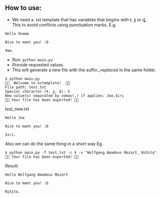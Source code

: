 ## How to use:
- We need a .txt template that has variables that begins with ǂ, ƺ or ȡ.  
This to avoid conflicts using punctuation marks.
E.g.
```
Hello ǂname

Nice to meet you! :D

ǂme.
```
- Run: `python main.py`  
- Provide requested values.  
- This will generate a new file with the suffix *_replaced* in the same folder.  

```
$ python main.py
🚀🚀  Welcome to eztemplate!  🚀🚀
File path: test.txt
Special character (ǂ, ƺ, ȡ): ǂ
New value(s) separated by comas(,) if applies: Joe,Siri
🚀🚀 Your file has been exported! 🚀🚀
```
test_new.txt
```
Hello Joe

Nice to meet you! :D

Siri.
```

Also we can do the same thing in a short way
Eg.
```
$ python main.py -f test.txt -c ǂ -v "Wolfgang Amadeus Mozart, Niñita"
🚀🚀 Your file has been exported! 🚀🚀
```
Result:
```
Hello Wolfgang Amadeus Mozart

Nice to meet you! :D

Niñita.
```

